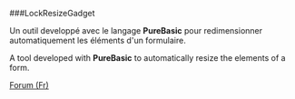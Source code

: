 ###LockResizeGadget

Un outil developpé avec le langage **PureBasic** pour redimensionner automatiquement les éléments d'un formulaire.

A tool developed with **PureBasic** to automatically resize the elements of a form.

[Forum (Fr)](http://www.purebasic.fr/french/viewtopic.php?f=6&t=13161&hilit=lockresize)
